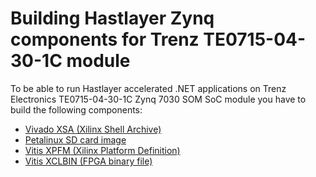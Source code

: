 # Building Hastlayer Zynq components for Trenz TE0715-04-30-1C module

To be able to run Hastlayer accelerated .NET applications on Trenz Electronics TE0715-04-30-1C Zynq 7030 SOM SoC module you have to build the following components:

- [Vivado XSA (Xilinx Shell Archive)](Docs/ZynqVivadoXsa.md)
- [Petalinux SD card image](Docs/ZynqPetaLinux.md)
- [Vitis XPFM (Xilinx Platform Definition)](Docs/ZynqVitisXpfm.md)
- [Vitis XCLBIN (FPGA binary file)](Docs/ZynqVitisXclbin.md)
